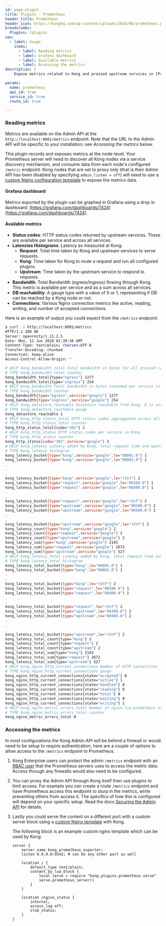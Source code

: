 ```yaml
---
id: page-plugin
title: Plugins - Prometheus
header_title: Prometheus
header_icon: https://konghq.com/wp-content/uploads/2018/06/prometheus.png
breadcrumbs:
  Plugins: /plugins
nav:
  - label: Usage
    items:
      - label: Reading metrics
      - label: Grafana dashboard
      - label: Available metrics
      - label: Accessing the metrics
description: |
    Expose metrics related to Kong and proxied upstream services in [Prometheus](https://prometheus.io/docs/introduction/overview/) exposition format, which can be scrapped by a Prometheus Server.

params:
  name: prometheus
  api_id: true
  service_id: true
  route_id: true

---
```


### Reading metrics

Metrics are available on the Admin API at the `http://localhost:8001/metrics`
endpoint. Note that the URL to the Admin API will be specific to your
installation; see _Accessing the metrics_ below.

This plugin records and exposes metrics at the node-level. Your Prometheus
server will need to discover all Kong nodes via a service discovery mechanism,
and consume data from each node's configured `/metric` endpoint. Kong nodes
that are set to proxy only (that is their Admin API has been disabled by
specifying `admin_listen = off`) will need to use a [custom Nginx
configuration template](/latest/configuration/#custom-nginx-configuration)
to expose the metrics data.

#### Grafana dashboard

Metrics exported by the plugin can be graphed in Grafana using a drop in
dashboard: [https://grafana.com/dashboards/7424](https://grafana.com/dashboards/7424).

#### Available metrics

- **Status codes**: HTTP status codes returned by upstream services.
  These are available per service and across all services.
- **Latencies Histograms**: Latency as measured at Kong:
   - **Request**: Total time taken by Kong and upstream services to serve
     requests.
   - **Kong**: Time taken for Kong to route a request and run all configured
     plugins.
   - **Upstream**: Time taken by the upstream service to respond to requests.
- **Bandwidth**: Total Bandwidth (egress/ingress) flowing through Kong.
  This metric is available per service and as a sum across all services.
- **DB reachability**: A gauge type with a value of 0 or 1, representing if DB
  can be reached by a Kong node or not.
- **Connections**: Various Nginx connection metrics like active, reading,
  writing, and number of accepted connections.

Here is an example of output you could expect from the `/metrics` endpoint:

```bash
$ curl -i http://localhost:8001/metrics
HTTP/1.1 200 OK
Server: openresty/1.11.2.5
Date: Mon, 11 Jun 2018 01:39:38 GMT
Content-Type: text/plain; charset=UTF-8
Transfer-Encoding: chunked
Connection: keep-alive
Access-Control-Allow-Origin: *

# HELP kong_bandwidth_total Total bandwidth in bytes for all proxied requests in Kong
# TYPE kong_bandwidth_total counter
kong_bandwidth_total{type="egress"} 1277
kong_bandwidth_total{type="ingress"} 254
# HELP kong_bandwidth Total bandwidth in bytes consumed per service in Kong
# TYPE kong_bandwidth counter
kong_bandwidth{type="egress",service="google"} 1277
kong_bandwidth{type="ingress",service="google"} 254
# HELP kong_datastore_reachable Datastore reachable from Kong, 0 is unreachable
# TYPE kong_datastore_reachable gauge
kong_datastore_reachable 1
# HELP kong_http_status_total HTTP status codes aggreggated across all services in Kong
# TYPE kong_http_status_total counter
kong_http_status_total{code="301"} 2
# HELP kong_http_status HTTP status codes per service in Kong
# TYPE kong_http_status counter
kong_http_status{code="301",service="google"} 2
# HELP kong_latency Latency added by Kong, total request time and upstream latency for each service in Kong
# TYPE kong_latency histogram
kong_latency_bucket{type="kong",service="google",le="00001.0"} 1
kong_latency_bucket{type="kong",service="google",le="00002.0"} 1
.
.
.
kong_latency_bucket{type="kong",service="google",le="+Inf"} 2
kong_latency_bucket{type="request",service="google",le="00300.0"} 1
kong_latency_bucket{type="request",service="google",le="00400.0"} 1
.
.
kong_latency_bucket{type="request",service="google",le="+Inf"} 2
kong_latency_bucket{type="upstream",service="google",le="00300.0"} 2
kong_latency_bucket{type="upstream",service="google",le="00400.0"} 2
.
.
kong_latency_bucket{type="upstream",service="google",le="+Inf"} 2
kong_latency_count{type="kong",service="google"} 2
kong_latency_count{type="request",service="google"} 2
kong_latency_count{type="upstream",service="google"} 2
kong_latency_sum{type="kong",service="google"} 2145
kong_latency_sum{type="request",service="google"} 2672
kong_latency_sum{type="upstream",service="google"} 527
# HELP kong_latency_total Latency added by Kong, total request time and upstream latency aggreggated across all services in Kong
# TYPE kong_latency_total histogram
kong_latency_total_bucket{type="kong",le="00001.0"} 1
kong_latency_total_bucket{type="kong",le="00002.0"} 1
.
.
kong_latency_total_bucket{type="kong",le="+Inf"} 2
kong_latency_total_bucket{type="request",le="00300.0"} 1
kong_latency_total_bucket{type="request",le="00400.0"} 1
.
.
kong_latency_total_bucket{type="request",le="+Inf"} 2
kong_latency_total_bucket{type="upstream",le="00300.0"} 2
kong_latency_total_bucket{type="upstream",le="00400.0"} 2
.
.
.
kong_latency_total_bucket{type="upstream",le="+Inf"} 2
kong_latency_total_count{type="kong"} 2
kong_latency_total_count{type="request"} 2
kong_latency_total_count{type="upstream"} 2
kong_latency_total_sum{type="kong"} 2145
kong_latency_total_sum{type="request"} 2672
kong_latency_total_sum{type="upstream"} 527
# HELP kong_nginx_http_current_connections Number of HTTP connections
# TYPE kong_nginx_http_current_connections gauge
kong_nginx_http_current_connections{state="accepted"} 8
kong_nginx_http_current_connections{state="active"} 1
kong_nginx_http_current_connections{state="handled"} 8
kong_nginx_http_current_connections{state="reading"} 0
kong_nginx_http_current_connections{state="total"} 8
kong_nginx_http_current_connections{state="waiting"} 0
kong_nginx_http_current_connections{state="writing"} 1
# HELP kong_nginx_metric_errors_total Number of nginx-lua-prometheus errors
# TYPE kong_nginx_metric_errors_total counter
kong_nginx_metric_errors_total 0
```

### Accessing the metrics

In most configurations the Kong Admin API will be behind a firewall or would
need to be setup to require authentication, here are a couple of options to
allow access to the `/metrics` endpoint to Prometheus.


1. Kong Enterprise users can protect the admin `/metrics` endpoint with an
   [RBAC user](/enterprise/latest/setting-up-admin-api-rbac) that the
   Prometheus servers uses to access the metric data. Access through any
   firewalls would also need to be configured.

2. You can proxy the Admin API through Kong itself then use plugins to limit
   access. For example you can create a route `/metrics` endpoint and have
   Prometheus access this endpoint to slurp in the metrics, while preventing
   others from access it. The specifics of how this is configured will depend
   on your specific setup. Read the docs [Securing the Admin
   API](https://docs.konghq.com/latest/secure-admin-api/#kong-api-loopback) for
   details.

3. Lastly you could serve the content on a different port with a custom server
   block using a [custom Nginx
   template](/latest/configuration/#custom-nginx-configuration) with Kong.

    The following block is an example custom nginx template which can be used
    by Kong:

    ```
    server {
        server_name kong_prometheus_exporter;
        listen 0.0.0.0:9542; # can be any other port as well

        location / {
            default_type text/plain;
            content_by_lua_block {
                local serve = require "kong.plugins.prometheus.serve"
                serve.prometheus_server()
            }
        }

        location /nginx_status {
            internal;
            access_log off;
            stub_status;
        }
    }
    ```
